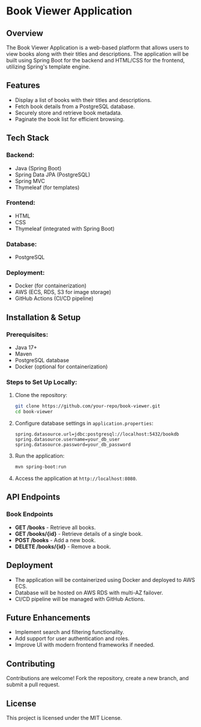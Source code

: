 # Book Viewer Application

## Overview
The Book Viewer Application is a web-based platform that allows users to view books along with their titles and descriptions. The application will be built using Spring Boot for the backend and HTML/CSS for the frontend, utilizing Spring's template engine.

## Features
- Display a list of books with their titles and descriptions.
- Fetch book details from a PostgreSQL database.
- Securely store and retrieve book metadata.
- Paginate the book list for efficient browsing.

## Tech Stack
### Backend:
- Java (Spring Boot)
- Spring Data JPA (PostgreSQL)
- Spring MVC
- Thymeleaf (for templates)

### Frontend:
- HTML
- CSS
- Thymeleaf (integrated with Spring Boot)

### Database:
- PostgreSQL

### Deployment:
- Docker (for containerization)
- AWS (ECS, RDS, S3 for image storage)
- GitHub Actions (CI/CD pipeline)

## Installation & Setup
### Prerequisites:
- Java 17+
- Maven
- PostgreSQL database
- Docker (optional for containerization)

### Steps to Set Up Locally:
1. Clone the repository:
   ```sh
   git clone https://github.com/your-repo/book-viewer.git
   cd book-viewer
   ```
2. Configure database settings in `application.properties`:
   ```properties
   spring.datasource.url=jdbc:postgresql://localhost:5432/bookdb
   spring.datasource.username=your_db_user
   spring.datasource.password=your_db_password
   ```
3. Run the application:
   ```sh
   mvn spring-boot:run
   ```
4. Access the application at `http://localhost:8080`.

## API Endpoints
### Book Endpoints
- **GET /books** - Retrieve all books.
- **GET /books/{id}** - Retrieve details of a single book.
- **POST /books** - Add a new book.
- **DELETE /books/{id}** - Remove a book.

## Deployment
- The application will be containerized using Docker and deployed to AWS ECS.
- Database will be hosted on AWS RDS with multi-AZ failover.
- CI/CD pipeline will be managed with GitHub Actions.

## Future Enhancements
- Implement search and filtering functionality.
- Add support for user authentication and roles.
- Improve UI with modern frontend frameworks if needed.

## Contributing
Contributions are welcome! Fork the repository, create a new branch, and submit a pull request.

## License
This project is licensed under the MIT License.

